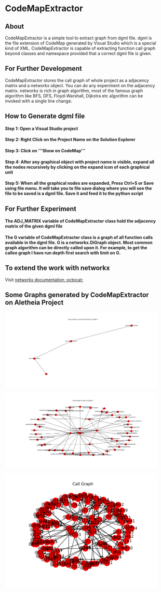 # CodeMapExtractor

## About 
CodeMapExtractor is a simple tool to extract graph from dgml file. dgml is the file extension of CodeMap generated by Visual Studio which is a special kind of XML. CodeMapExtractor is capable of extracting function call graph beyond classes and namespace provided that a correct dgml file is given. 

## For Further Development
CodeMapExtractor stores the call graph of whole project as a adjacency matrix and a networkx object. You can do any experiment on the adjacency matrix. networkx is rich in graph algorithm, most of the famous graph algorithm like BFS, DFS, Floyd-Warshall, Dijkstra etc algorithm can be invoked with a single line change. 

## How to Generate dgml file
#### Step 1: Open a Visual Studio project
#### Step 2: Right Click on the Project Name on the Solution Explorer
#### Step 3: Click on '''Show on CodeMap'''
#### Step 4: After any graphical object with project name is visible, expand all the nodes recursively by clicking on the expand icon of each graphical unit
#### Step 5: When all the graphical nodes are expanded, Press Ctrl+S or Save using file menu. It will take you to file save dialog where you will see the file to be saved is a dgml file. Save it and feed it to the python script

## For Further Experiment
#### The ADJ_MATRIX variable of CodeMapExtractor class hold the adjacency matrix of the given dgml file
#### The G variable of CodeMapExtractor class is a graph of all function calls available in the dgml file. G is a networkx.DiGraph object. Most common graph algorithm can be directly called upon it. For example, to get the callee graph I have run depth first search with limit on G. 

## To extend the work with networkx 
Visit [networkx documentation :octocat:](https://networkx.github.io/documentation/stable/reference/index.html )

## Some Graphs generated by CodeMapExtractor on Aletheia Project
![Caller Graph](https://github.com/tum-i22/CodeMapExtractor/blob/master/caller_graph.png "Caller Graph")



![Callee Graph](https://github.com/tum-i22/CodeMapExtractor/blob/master/callee_graph.png "Callee Graph")

![Call Graph](https://github.com/tum-i22/CodeMapExtractor/blob/master/call_graph.png "Full Call Graph")
